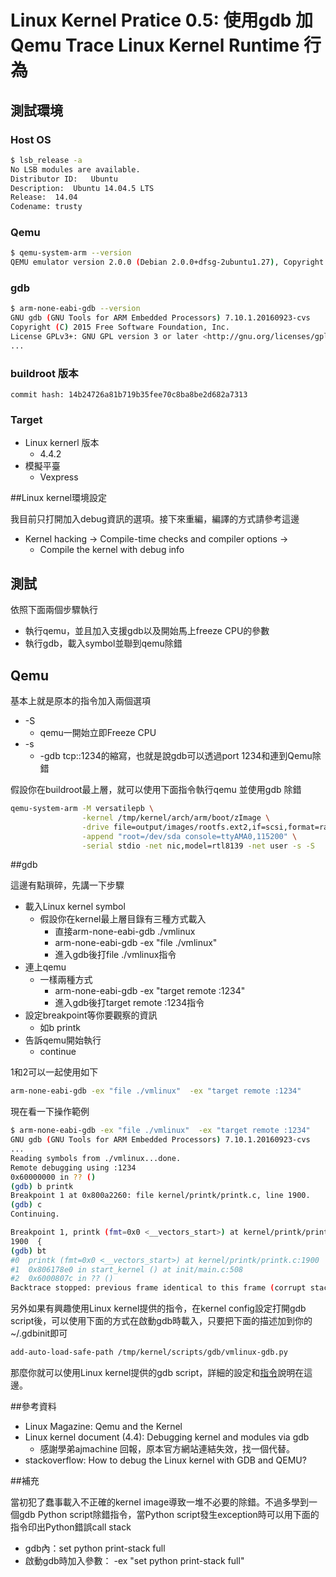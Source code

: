 # Linux Kernel Pratice 0.5: 使用gdb 加 Qemu Trace Linux Kernel Runtime 行為


## 測試環境

### Host OS


```sh
$ lsb_release -a
No LSB modules are available.
Distributor ID:   Ubuntu
Description:  Ubuntu 14.04.5 LTS
Release:  14.04
Codename: trusty

```

### Qemu

```sh
$ qemu-system-arm --version
QEMU emulator version 2.0.0 (Debian 2.0.0+dfsg-2ubuntu1.27), Copyright (c) 2003-2008 Fabrice Bellard
```

### gdb

```sh
$ arm-none-eabi-gdb --version
GNU gdb (GNU Tools for ARM Embedded Processors) 7.10.1.20160923-cvs
Copyright (C) 2015 Free Software Foundation, Inc.
License GPLv3+: GNU GPL version 3 or later <http://gnu.org/licenses/gpl
...
```

### buildroot 版本

```
commit hash: 14b24726a81b719b35fee70c8ba8be2d682a7313
```

### Target

- Linux kernerl 版本
    - 4.4.2
- 模擬平臺
    - Vexpress


##Linux kernel環境設定

我目前只打開加入debug資訊的選項。接下來重編，編譯的方式請參考這邊

- Kernel hacking -> Compile-time checks and compiler options ->
    - Compile the kernel with debug info


## 測試

依照下面兩個步驟執行

- 執行qemu，並且加入支援gdb以及開始馬上freeze CPU的參數
- 執行gdb，載入symbol並聯到qemu除錯


## Qemu

基本上就是原本的指令加入兩個選項

- -S
    - qemu一開始立即Freeze CPU
- -s
    - -gdb tcp::1234的縮寫，也就是說gdb可以透過port 1234和連到Qemu除錯

假設你在buildroot最上層，就可以使用下面指令執行qemu 並使用gdb 除錯

```sh
qemu-system-arm -M versatilepb \
                -kernel /tmp/kernel/arch/arm/boot/zImage \
                -drive file=output/images/rootfs.ext2,if=scsi,format=raw \
                -append "root=/dev/sda console=ttyAMA0,115200" \
                -serial stdio -net nic,model=rtl8139 -net user -s -S
```

##gdb

這邊有點瑣碎，先講一下步驟

- 載入Linux kernel symbol
    - 假設你在kernel最上層目錄有三種方式載入
        - 直接arm-none-eabi-gdb ./vmlinux
        - arm-none-eabi-gdb -ex "file ./vmlinux"
        - 進入gdb後打file ./vmlinux指令
- 連上qemu
    - 一樣兩種方式
        - arm-none-eabi-gdb -ex "target remote :1234"
        - 進入gdb後打target remote :1234指令
- 設定breakpoint等你要觀察的資訊
    - 如b printk
- 告訴qemu開始執行
    - continue

1和2可以一起使用如下

```sh
arm-none-eabi-gdb -ex "file ./vmlinux"  -ex "target remote :1234"
```
現在看一下操作範例

```sh
$ arm-none-eabi-gdb -ex "file ./vmlinux"  -ex "target remote :1234"
GNU gdb (GNU Tools for ARM Embedded Processors) 7.10.1.20160923-cvs
...
Reading symbols from ./vmlinux...done.
Remote debugging using :1234
0x60000000 in ?? ()
(gdb) b printk
Breakpoint 1 at 0x800a2260: file kernel/printk/printk.c, line 1900.
(gdb) c
Continuing.

Breakpoint 1, printk (fmt=0x0 <__vectors_start>) at kernel/printk/printk.c:1900
1900  {
(gdb) bt
#0  printk (fmt=0x0 <__vectors_start>) at kernel/printk/printk.c:1900
#1  0x806178e0 in start_kernel () at init/main.c:508
#2  0x6000807c in ?? ()
Backtrace stopped: previous frame identical to this frame (corrupt stack?)
```

另外如果有興趣使用Linux kernel提供的指令，在kernel config設定打開gdb script後，可以使用下面的方式在啟動gdb時載入，只要把下面的描述加到你的~/.gdbinit即可

```sh
add-auto-load-safe-path /tmp/kernel/scripts/gdb/vmlinux-gdb.py
```

那麼你就可以使用Linux kernel提供的gdb script，詳細的設定和[指令](http://lxr.free-electrons.com/source/Documentation/gdb-kernel-debugging.txt?v=4.4)說明在這邊。


##參考資料

- Linux Magazine: Qemu and the Kernel
- Linux kernel document (4.4): Debugging kernel and modules via gdb
    - 感謝學弟ajmachine 回報，原本官方網站連結失效，找一個代替。
- stackoverflow: How to debug the Linux kernel with GDB and QEMU?

##補充

當初犯了蠢事載入不正確的kernel image導致一堆不必要的除錯。不過多學到一個gdb Python script除錯指令，當Python script發生exception時可以用下面的指令印出Python錯誤call stack

- gdb內：set python print-stack full
- 啟動gdb時加入參數： -ex "set python print-stack full"
